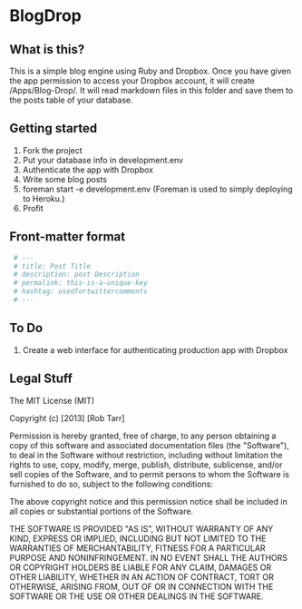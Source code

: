 # BlogDrop

## What is this?

This is a simple blog engine using Ruby and Dropbox. Once you have given the app permission to access your Dropbox account, it will create /Apps/Blog-Drop/. It will read markdown files in this folder and save them to the posts table of your database.

## Getting started
1. Fork the project
2. Put your database info in development.env
3. Authenticate the app with Dropbox
4. Write some blog posts
5. foreman start -e development.env (Foreman is used to simply deploying to Heroku.)
6. Profit

## Front-matter format

```YAML
 # ---
 # title: Post Title
 # description: post Description
 # permalink: this-is-a-unique-key
 # hashtag: usedfortwittercomments
 # ---
```

## To Do
1. Create a web interface for authenticating production app with Dropbox


## Legal Stuff
The MIT License (MIT)

Copyright (c) [2013] [Rob Tarr]

Permission is hereby granted, free of charge, to any person obtaining a copy of
this software and associated documentation files (the "Software"), to deal in
the Software without restriction, including without limitation the rights to
use, copy, modify, merge, publish, distribute, sublicense, and/or sell copies of
the Software, and to permit persons to whom the Software is furnished to do so,
subject to the following conditions:

The above copyright notice and this permission notice shall be included in all
copies or substantial portions of the Software.

THE SOFTWARE IS PROVIDED "AS IS", WITHOUT WARRANTY OF ANY KIND, EXPRESS OR
IMPLIED, INCLUDING BUT NOT LIMITED TO THE WARRANTIES OF MERCHANTABILITY, FITNESS
FOR A PARTICULAR PURPOSE AND NONINFRINGEMENT. IN NO EVENT SHALL THE AUTHORS OR
COPYRIGHT HOLDERS BE LIABLE FOR ANY CLAIM, DAMAGES OR OTHER LIABILITY, WHETHER
IN AN ACTION OF CONTRACT, TORT OR OTHERWISE, ARISING FROM, OUT OF OR IN
CONNECTION WITH THE SOFTWARE OR THE USE OR OTHER DEALINGS IN THE SOFTWARE.